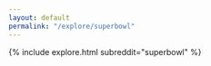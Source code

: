 ```yaml
---
layout: default
permalink: "/explore/superbowl"
---
```


<link rel="stylesheet" type="text/css" href="/static/css/explore.css">
{% include explore.html subreddit="superbowl" %}
